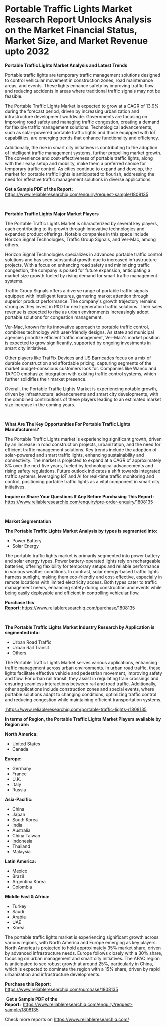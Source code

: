 <p><h1>Portable Traffic Lights Market Research Report Unlocks Analysis on the Market Financial Status, Market Size, and Market Revenue upto 2032</h1></p><p><strong>Portable Traffic Lights Market Analysis and Latest Trends</strong></p>
<p><p>Portable traffic lights are temporary traffic management solutions designed to control vehicular movement in construction zones, road maintenance areas, and events. These lights enhance safety by improving traffic flow and reducing accidents in areas where traditional traffic signals may not be feasible.</p><p>The Portable Traffic Lights Market is expected to grow at a CAGR of 13.9% during the forecast period, driven by increasing urbanization and infrastructure development worldwide. Governments are focusing on improving road safety and managing traffic congestion, creating a demand for flexible traffic management solutions. Technological advancements, such as solar-powered portable traffic lights and those equipped with IoT capabilities, are emerging trends that enhance functionality and efficiency.</p><p>Additionally, the rise in smart city initiatives is contributing to the adoption of intelligent traffic management systems, further propelling market growth. The convenience and cost-effectiveness of portable traffic lights, along with their easy setup and mobility, make them a preferred choice for temporary traffic control. As cities continue to expand and develop, the market for portable traffic lights is anticipated to flourish, addressing the need for effective traffic management solutions in diverse applications.</p></p>
<p><strong>Get a Sample PDF of the Report:&nbsp;</strong> <a href="https://www.reliableresearchiq.com/enquiry/request-sample/1808135?utm_campaign=3055&utm_medium=2&utm_source=Github&utm_content=ia&utm_term=10042025&utm_id=portable-traffic-lights">https://www.reliableresearchiq.com/enquiry/request-sample/1808135</a></p>
<p>&nbsp;</p>
<p><strong>Portable Traffic Lights Major Market Players</strong></p>
<p><p>The Portable Traffic Lights Market is characterized by several key players, each contributing to its growth through innovative technologies and expanded product offerings. Notable companies in this space include Horizon Signal Technologies, Traffic Group Signals, and Ver-Mac, among others.</p><p>Horizon Signal Technologies specializes in advanced portable traffic control solutions and has seen substantial growth due to increased infrastructure projects. With a focus on enhancing road safety and minimizing traffic congestion, the company is poised for future expansion, anticipating a market size growth fueled by rising demand for smart traffic management systems.</p><p>Traffic Group Signals offers a diverse range of portable traffic signals equipped with intelligent features, garnering market attention through superior product performance. The company's growth trajectory remains strong as they invest in R&D for next-generation traffic solutions. Their sales revenue is expected to rise as urban environments increasingly adopt portable solutions for congestion management.</p><p>Ver-Mac, known for its innovative approach to portable traffic control, combines technology with user-friendly designs. As state and municipal agencies prioritize efficient traffic management, Ver-Mac's market position is expected to grow significantly, supported by ongoing investments in smart city initiatives.</p><p>Other players like TrafFix Devices and US Barricades focus on a mix of durable construction and affordable pricing, capturing segments of the market budget-conscious customers look for. Companies like Wanco and TAPCO emphasize integration with existing traffic control systems, which further solidifies their market presence.</p><p>Overall, the Portable Traffic Lights Market is experiencing notable growth, driven by infrastructural advancements and smart city developments, with the combined contributions of these players leading to an estimated market size increase in the coming years.</p></p>
<p>&nbsp;</p>
<p><strong>What Are The Key Opportunities For Portable Traffic Lights Manufacturers?</strong></p>
<p><p>The Portable Traffic Lights market is experiencing significant growth, driven by an increase in road construction projects, urbanization, and the need for efficient traffic management solutions. Key trends include the adoption of solar-powered and smart traffic lights, enhancing sustainability and connectivity. The market is projected to expand at a CAGR of approximately 8% over the next five years, fueled by technological advancements and rising safety regulations. Future outlook indicates a shift towards integrated traffic systems, leveraging IoT and AI for real-time traffic monitoring and control, positioning portable traffic lights as a vital component in smart city initiatives.</p></p>
<p><strong>Inquire or Share Your Questions If Any Before Purchasing This Report:</strong> <a href="https://www.reliableresearchiq.com/enquiry/pre-order-enquiry/1808135?utm_campaign=3055&utm_medium=2&utm_source=Github&utm_content=ia&utm_term=10042025&utm_id=portable-traffic-lights">https://www.reliableresearchiq.com/enquiry/pre-order-enquiry/1808135</a></p>
<p>&nbsp;</p>
<p><strong>Market Segmentation</strong></p>
<p><strong>The Portable Traffic Lights Market Analysis by types is segmented into:</strong></p>
<p><ul><li>Power Battery</li><li>Solar Energy</li></ul></p>
<p><p>The portable traffic lights market is primarily segmented into power battery and solar energy types. Power battery-operated lights rely on rechargeable batteries, offering flexibility for temporary setups and reliable performance in various weather conditions. In contrast, solar energy-based traffic lights harness sunlight, making them eco-friendly and cost-effective, especially in remote locations with limited electricity access. Both types cater to traffic management needs, enhancing safety during construction and events while being easily deployable and efficient in controlling vehicular flow.</p></p>
<p><strong>Purchase this Report:&nbsp;</strong><a href="https://www.reliableresearchiq.com/purchase/1808135?utm_campaign=3055&utm_medium=2&utm_source=Github&utm_content=ia&utm_term=10042025&utm_id=portable-traffic-lights">https://www.reliableresearchiq.com/purchase/1808135</a></p>
<p>&nbsp;</p>
<p><strong>The Portable Traffic Lights Market Industry Research by Application is segmented into:</strong></p>
<p><ul><li>Urban Road Traffic</li><li>Urban Rail Transit</li><li>Others</li></ul></p>
<p><p>The Portable Traffic Lights Market serves various applications, enhancing traffic management across urban environments. In urban road traffic, these lights facilitate effective vehicle and pedestrian movement, improving safety and flow. For urban rail transit, they assist in regulating train crossings and ensuring seamless interactions between rail and road traffic. Additionally, other applications include construction zones and special events, where portable solutions adapt to changing conditions, optimizing traffic control and reducing congestion while maintaining efficient transportation systems.</p></p>
<p><a href="https://www.reliableresearchiq.com/portable-traffic-lights-r1808135?utm_campaign=3055&utm_medium=2&utm_source=Github&utm_content=ia&utm_term=10042025&utm_id=portable-traffic-lights">&nbsp;https://www.reliableresearchiq.com/portable-traffic-lights-r1808135</a></p>
<p><strong>In terms of Region, the Portable Traffic Lights Market Players available by Region are:</strong></p>
<p>
    <p> <strong> North America: </strong>
        <ul>
            <li>United States</li>
            <li>Canada</li>
        </ul>
        </p> 
    <p> <strong> Europe: </strong>
        <ul>
            <li>Germany</li>
            <li>France</li>
            <li>U.K.</li>
            <li>Italy</li>
            <li>Russia</li>
        </ul>
        </p> 
    <p> <strong> Asia-Pacific: </strong>
        <ul>
            <li>China</li>
            <li>Japan</li>
            <li>South Korea</li>
            <li>India</li>
            <li>Australia</li>
            <li>China Taiwan</li>
            <li>Indonesia</li>
            <li>Thailand</li>
            <li>Malaysia</li>
        </ul>
        </p> 
    <p> <strong> Latin America: </strong>
        <ul>
            <li>Mexico</li>
            <li>Brazil</li>
            <li>Argentina Korea</li>
            <li>Colombia</li>
        </ul>
        </p> 
    <p> <strong> Middle East & Africa: </strong>
        <ul>
            <li>Turkey</li>
            <li>Saudi</li>
            <li>Arabia</li>
            <li>UAE</li>
            <li>Korea</li>
        </ul>
    </p>
    </p>
<p><p>The portable traffic lights market is experiencing significant growth across various regions, with North America and Europe emerging as key players. North America is projected to hold approximately 35% market share, driven by advanced infrastructure needs. Europe follows closely with a 30% share, focusing on urban management and smart city initiatives. The APAC region is anticipated to see robust growth at around 25%, particularly in China, which is expected to dominate the region with a 15% share, driven by rapid urbanization and infrastructure developments.</p></p>
<p><strong>Purchase this Report: </strong><a href="https://www.reliableresearchiq.com/purchase/1808135?utm_campaign=3055&utm_medium=2&utm_source=Github&utm_content=ia&utm_term=10042025&utm_id=portable-traffic-lights">https://www.reliableresearchiq.com/purchase/1808135</a></p>
<p>&nbsp;<strong>Get a Sample PDF of the Report:&nbsp;&nbsp;</strong><a href="https://www.reliableresearchiq.com/enquiry/request-sample/1808135?utm_campaign=3055&utm_medium=2&utm_source=Github&utm_content=ia&utm_term=10042025&utm_id=portable-traffic-lights">https://www.reliableresearchiq.com/enquiry/request-sample/1808135</a></p>
<p><strong></strong></p>
<p>Check more reports on <a href="https://www.reliableresearchiq.com/?utm_campaign=3055&utm_medium=2&utm_source=Github&utm_content=ia&utm_term=10042025&utm_id=portable-traffic-lights">https://www.reliableresearchiq.com/</a></p>
